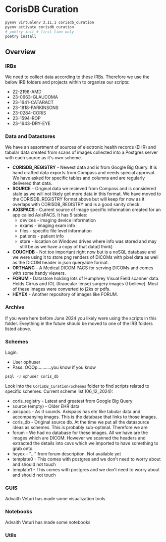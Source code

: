 # CorisDB Curation

```bash
pyenv virtualenv 3.11.1 corisdb_curation
pyenv activate corisdb_curation
# poetry init # first time only
poetry install
```

## Overview

### IRBs
We need to collect data according to these IRBs. Therefore we use the below IRB folders and projects within to organize our scripts:  
* 22-2198-AMD  
* 23-0663-GLAUCOMA  
* 23-1641-CATARACT  
* 23-1818-PARKINSONS  
* 23-0284-CORIS  
* 23-1594-ROP  
* 23-1643-DRY-EYE  

### Data and Datastores

We have an assortment of sources of electronic health records (EHR) and tabular data created from scans of images collected into a Postgres server with each source as it's own scheme.


* **CORISDB_REGISTRY** - Newest data and is from Google Big Query. It is hand crafted data exports from Compass and needs special approval. We have asked for specific tables and columns and are regularly delivered that data.
* **SOURCE** - Original data we recieved from Compass and is considered stale as we will not likely get more data in this format. We have moved to the CORISDB_REGISTRY format above but will keep for now as it overlaps with CORISDB_REGISTRY and is a good sanity check.
* **AXISPACS** - Current source of image specific information created for an app called AxisPACS. It has 5 tables:
    - devices - imaging device information  
    - exams - imaging exam info  
    - files - specific file level information  
    - patients - patient info  
    - store - location on Windows drives where info was stored and may still be  as we have a copy of that data(I think)  
* **COUCHDB** - Not too important right now but is a noSQL database and we were using it to store png renders of DICOMs with pixel data as well as the DICOM header in json queryable format.
* **ORTHANC** - A Medical DICOM PACS for serving DICOMs and comes with some handy viewers.
* **FORUM** - Datastore holding lots of Humphrey Visual Field scanner data. Holds Cirrus and IOL (Itraocular lense) surgery images (I believe). Most of these images were converted to j2ks or pdfs.
* **HEYEX** - Another repository of images like FORUM. 

### Archive
If you were here before June 2024 you likely were using the scripts in this folder. Eveything in the future should be moved to one of the IRB folders listed above. 

### Schemes

Login:  
* User ophuser  
* Pass: OOOp...........you know if you know  

```bash
psql -U ophuser coris_db
```

Look into the `CorisDB_Curation/Schemes` folder to find scripts related to specific schemes. Current scheme list (06_12_2024):

* coris_registry - Latest and greatest from Google Big Query 
* source (empty) - Older EHR data 
* axispacs - As it sounds. Axispacs has ehr like tabular data and accompanying images. This is the database that links to those images. 
* coris_db - Original source db. At the time we put all the datasource ideas as schemes. This is probably sub-optimal. Therefore we are  
* forum - We had no database for these images. All we have are the images which are DICOM. However we scanned the headers and extracted the  details into csvs which we imported to have something to grab onto.
* heyex - "..." from forum description. Not available yet 
* template0 - This comes with postgres and we don't need to worry about and should not touch  
* template1 - This comes with postgres and we don't need to worry about and should not touch  


### GUIS
Advaith Veturi has made some visualization tools


### Notebooks
Advaith Veturi has made some notebooks


### Utils